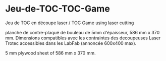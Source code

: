 # Jeu-de-TOC-TOC-Game
Jeu de TOC en découpe laser / TOC Game using laser cutting

planche de contre-plaqué de bouleau de 5mm d'épaisseur, 586 mm x 370 mm.
Dimensions compatibles avec les contraintes des decoupeuses Laser Trotec accessibles dans les LabFab (annoncée 600x400 max).

5 mm plywood sheet of 586 mm x 370 mm.
